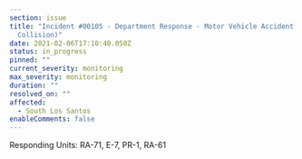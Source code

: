 ```yaml
---
section: issue
title: "Incident #00105 - Department Response - Motor Vehicle Accident (Heavy
  Collision)"
date: 2021-02-06T17:10:40.050Z
status: in_progress
pinned: ""
current_severity: monitoring
max_severity: monitoring
duration: ""
resolved_on: ""
affected:
  - South Los Santos
enableComments: false
---
```

Responding Units: RA-71, E-7, PR-1, RA-61